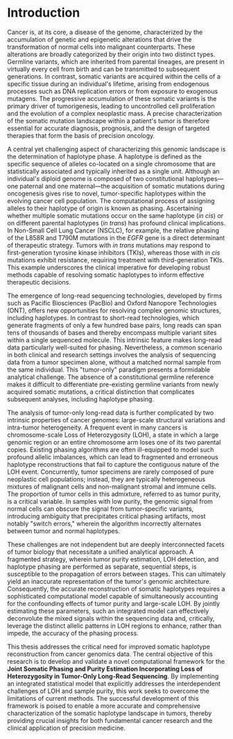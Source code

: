# Introduction

Cancer is, at its core, a disease of the genome, characterized by the accumulation of genetic and epigenetic alterations that drive the transformation of normal cells into malignant counterparts. These alterations are broadly categorized by their origin into two distinct types. Germline variants, which are inherited from parental lineages, are present in virtually every cell from birth and can be transmitted to subsequent generations. In contrast, somatic variants are acquired within the cells of a specific tissue during an individual's lifetime, arising from endogenous processes such as DNA replication errors or from exposure to exogenous mutagens. The progressive accumulation of these somatic variants is the primary driver of tumorigenesis, leading to uncontrolled cell proliferation and the evolution of a complex neoplastic mass. A precise characterization of the somatic mutation landscape within a patient's tumor is therefore essential for accurate diagnosis, prognosis, and the design of targeted therapies that form the basis of precision oncology.

A central yet challenging aspect of characterizing this genomic landscape is the determination of haplotype phase. A haplotype is defined as the specific sequence of alleles co-located on a single chromosome that are statistically associated and typically inherited as a single unit. Although an individual'$s$ diploid genome is composed of two constitutional haplotypes—one paternal and one maternal—the acquisition of somatic mutations during oncogenesis gives rise to novel, tumor-specific haplotypes within the evolving cancer cell population. The computational process of assigning alleles to their haplotype of origin is known as phasing. Ascertaining whether multiple somatic mutations occur on the same haplotype (*in cis*) or on different parental haplotypes (*in trans*) has profound clinical implications. In Non-Small Cell Lung Cancer (NSCLC), for example, the relative phasing of the L858R and T790M mutations in the *EGFR* gene is a direct determinant of therapeutic strategy. Tumors with *in trans* mutations may respond to first-generation tyrosine kinase inhibitors (TKIs), whereas those with *in cis* mutations exhibit resistance, requiring treatment with third-generation TKIs. This example underscores the clinical imperative for developing robust methods capable of resolving somatic haplotypes to inform effective therapeutic decisions.

The emergence of long-read sequencing technologies, developed by firms such as Pacific Biosciences (PacBio) and Oxford Nanopore Technologies (ONT), offers new opportunities for resolving complex genomic structures, including haplotypes. In contrast to short-read technologies, which generate fragments of only a few hundred base pairs, long reads can span tens of thousands of bases and thereby encompass multiple variant sites within a single sequenced molecule. This intrinsic feature makes long-read data particularly well-suited for phasing. Nevertheless, a common scenario in both clinical and research settings involves the analysis of sequencing data from a tumor specimen alone, without a matched normal sample from the same individual. This "tumor-only" paradigm presents a formidable analytical challenge. The absence of a constitutional germline reference makes it difficult to differentiate pre-existing germline variants from newly acquired somatic mutations, a critical distinction that complicates subsequent analyses, including haplotype phasing.

The analysis of tumor-only long-read data is further complicated by two intrinsic properties of cancer genomes: large-scale structural variations and intra-tumor heterogeneity. A frequent event in many cancers is chromosome-scale Loss of Heterozygosity (LOH), a state in which a large genomic region or an entire chromosome arm loses one of its two parental copies. Existing phasing algorithms are often ill-equipped to model such profound allelic imbalances, which can lead to fragmented and erroneous haplotype reconstructions that fail to capture the contiguous nature of the LOH event. Concurrently, tumor specimens are rarely composed of pure neoplastic cell populations; instead, they are typically heterogeneous mixtures of malignant cells and non-malignant stromal and immune cells. The proportion of tumor cells in this admixture, referred to as tumor purity, is a critical variable. In samples with low purity, the genomic signal from normal cells can obscure the signal from tumor-specific variants, introducing ambiguity that precipitates critical phasing artifacts, most notably "switch errors," wherein the algorithm incorrectly alternates between tumor and normal haplotypes.

These challenges are not independent but are deeply interconnected facets of tumor biology that necessitate a unified analytical approach. A fragmented strategy, wherein tumor purity estimation, LOH detection, and haplotype phasing are performed as separate, sequential steps, is susceptible to the propagation of errors between stages. This can ultimately yield an inaccurate representation of the tumor'$s$ genomic architecture. Consequently, the accurate reconstruction of somatic haplotypes requires a sophisticated computational model capable of simultaneously accounting for the confounding effects of tumor purity and large-scale LOH. By jointly estimating these parameters, such an integrated model can effectively deconvolute the mixed signals within the sequencing data and, critically, leverage the distinct allelic patterns in LOH regions to enhance, rather than impede, the accuracy of the phasing process.

This thesis addresses the critical need for improved somatic haplotype reconstruction from cancer genomics data. The central objective of this research is to develop and validate a novel computational framework for the **Joint Somatic Phasing and Purity Estimation Incorporating Loss of Heterozygosity in Tumor-Only Long-Read Sequencing**. By implementing an integrated statistical model that explicitly addresses the interdependent challenges of LOH and sample purity, this work seeks to overcome the limitations of current methods. The successful development of this framework is poised to enable a more accurate and comprehensive characterization of the somatic haplotype landscape in tumors, thereby providing crucial insights for both fundamental cancer research and the clinical application of precision medicine.